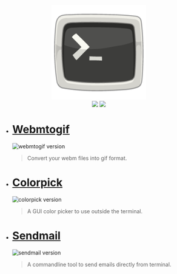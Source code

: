 <p align="center">
<img width=250 src="https://github.com/PinheiroCosta/MyScripts/raw/97722319eace982113f70993149753274e16ad9c/images/terminal.png"></img><br>
<img src="https://img.shields.io/github/issues/PinheiroCosta/MyScripts"></img>
<img src="https://img.shields.io/github/license/PinheiroCosta/MyScripts"></img>
</p>

- # [Webmtogif](https://github.com/PinheiroCosta/MyScripts/blob/76a3e30cc590dd85212f1f0d0cbd1823b9819b18/docs/webmtogif.md)
    ![webmtogif version](https://img.shields.io/badge/Version-1.0-sucess)
    > Convert your webm files into gif format.
- # [Colorpick](https://github.com/PinheiroCosta/MyScripts/blob/a814224ce42144478ee4c231bd959b93b5dd6d6f/docs/colorpick.md)
    ![colorpick version](https://img.shields.io/badge/Version-1.1-sucess)
    > A GUI color picker to use outside the terminal.
- # [Sendmail](https://github.com/PinheiroCosta/MyScripts/blob/ce6c39d50f35f7e057683e940638d9067eaea3e6/docs/sendmail.md)
    ![sendmail version](https://img.shields.io/badge/Version-1.0-sucess)
    > A commandline tool to send emails directly from terminal.
